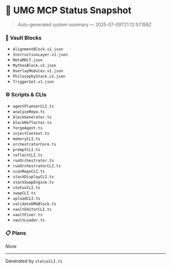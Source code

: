# 🧾 UMG MCP Status Snapshot

> Auto-generated system summary — 2025-07-09T21:12:57.198Z

### 🧠 Vault Blocks

- `AlignmentBlock.v1.json`
- `InstructionLayer.v1.json`
- `MetaMOLT.json`
- `MythosBlock.v1.json`
- `OverlayModules.v1.json`
- `PhilosophyStack.v1.json`
- `TriggerSet.v1.json`

### ⚙️ Scripts & CLIs

- `agentPlannerCLI.ts`
- `analyzeRepo.ts`
- `blockGenerator.ts`
- `blockReflector.ts`
- `forgeAgent.ts`
- `injectContext.ts`
- `memoryCLI.ts`
- `orchestratorCore.ts`
- `promptCLI.ts`
- `reflectCLI.ts`
- `runOrchestrator.ts`
- `runOrchestratorCLI.ts`
- `scanRepoCLI.ts`
- `stackDisplayCLI.ts`
- `stackSwapEngine.ts`
- `statusCLI.ts`
- `swapCLI.ts`
- `uploadCLI.ts`
- `validateUMGBlock.ts`
- `vaultEditorCLI.ts`
- `vaultFixer.ts`
- `vaultLoader.ts`

### 📋 Plans

_None_


---

Generated by `statusCLI.ts`
